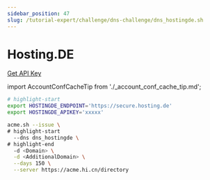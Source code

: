 ```yaml
---
sidebar_position: 47
slug: /tutorial-expert/challenge/dns-challenge/dns_hostingde.sh
---
```


# Hosting.DE

<p><a href="https://secure.hosting.de/profile/apikeys/new" className="button button--secondary button--lg text--no-decoration">Get API Key</a></p>

import AccountConfCacheTip from './_account_conf_cache_tip.md';

<AccountConfCacheTip />

```bash
# highlight-start
export HOSTINGDE_ENDPOINT='https://secure.hosting.de'
export HOSTINGDE_APIKEY='xxxxx'

acme.sh --issue \
# highlight-start
  --dns dns_hostingde \
# highlight-end
  -d <Domain> \
  -d <AdditionalDomain> \
  --days 150 \
  --server https://acme.hi.cn/directory
```